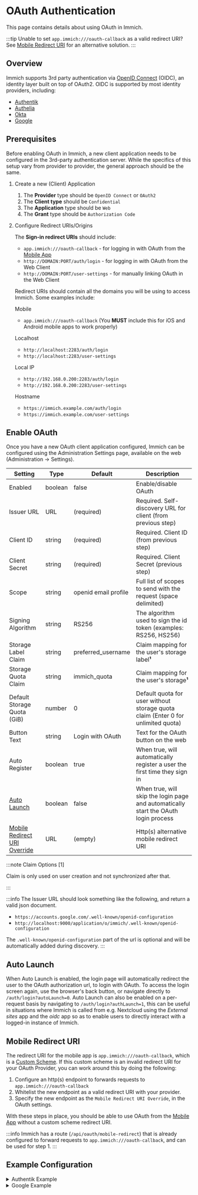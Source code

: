 # OAuth Authentication

This page contains details about using OAuth in Immich.

:::tip
Unable to set `app.immich:///oauth-callback` as a valid redirect URI? See [Mobile Redirect URI](#mobile-redirect-uri) for an alternative solution.
:::

## Overview

Immich supports 3rd party authentication via [OpenID Connect][oidc] (OIDC), an identity layer built on top of OAuth2. OIDC is supported by most identity providers, including:

- [Authentik](https://goauthentik.io/integrations/sources/oauth/#openid-connect)
- [Authelia](https://www.authelia.com/integration/openid-connect/immich/)
- [Okta](https://www.okta.com/openid-connect/)
- [Google](https://developers.google.com/identity/openid-connect/openid-connect)

## Prerequisites

Before enabling OAuth in Immich, a new client application needs to be configured in the 3rd-party authentication server. While the specifics of this setup vary from provider to provider, the general approach should be the same.

1. Create a new (Client) Application

   1. The **Provider** type should be `OpenID Connect` or `OAuth2`
   2. The **Client type** should be `Confidential`
   3. The **Application** type should be `Web`
   4. The **Grant** type should be `Authorization Code`

2. Configure Redirect URIs/Origins

   The **Sign-in redirect URIs** should include:

   - `app.immich:///oauth-callback` - for logging in with OAuth from the [Mobile App](/docs/features/mobile-app.mdx)
   - `http://DOMAIN:PORT/auth/login` - for logging in with OAuth from the Web Client
   - `http://DOMAIN:PORT/user-settings` - for manually linking OAuth in the Web Client

   Redirect URIs should contain all the domains you will be using to access Immich. Some examples include:

   Mobile

   - `app.immich:///oauth-callback` (You **MUST** include this for iOS and Android mobile apps to work properly)

   Localhost

   - `http://localhost:2283/auth/login`
   - `http://localhost:2283/user-settings`

   Local IP

   - `http://192.168.0.200:2283/auth/login`
   - `http://192.168.0.200:2283/user-settings`

   Hostname

   - `https://immich.example.com/auth/login`
   - `https://immich.example.com/user-settings`

## Enable OAuth

Once you have a new OAuth client application configured, Immich can be configured using the Administration Settings page, available on the web (Administration -> Settings).

| Setting                                              | Type    | Default              | Description                                                                         |
| ---------------------------------------------------- | ------- | -------------------- | ----------------------------------------------------------------------------------- |
| Enabled                                              | boolean | false                | Enable/disable OAuth                                                                |
| Issuer URL                                           | URL     | (required)           | Required. Self-discovery URL for client (from previous step)                        |
| Client ID                                            | string  | (required)           | Required. Client ID (from previous step)                                            |
| Client Secret                                        | string  | (required)           | Required. Client Secret (previous step)                                             |
| Scope                                                | string  | openid email profile | Full list of scopes to send with the request (space delimited)                      |
| Signing Algorithm                                    | string  | RS256                | The algorithm used to sign the id token (examples: RS256, HS256)                    |
| Storage Label Claim                                  | string  | preferred_username   | Claim mapping for the user's storage label**¹**                                     |
| Storage Quota Claim                                  | string  | immich_quota         | Claim mapping for the user's storage**¹**                                           |
| Default Storage Quota (GiB)                          | number  | 0                    | Default quota for user without storage quota claim (Enter 0 for unlimited quota)    |
| Button Text                                          | string  | Login with OAuth     | Text for the OAuth button on the web                                                |
| Auto Register                                        | boolean | true                 | When true, will automatically register a user the first time they sign in           |
| [Auto Launch](#auto-launch)                          | boolean | false                | When true, will skip the login page and automatically start the OAuth login process |
| [Mobile Redirect URI Override](#mobile-redirect-uri) | URL     | (empty)              | Http(s) alternative mobile redirect URI                                             |

:::note Claim Options [1]

Claim is only used on user creation and not synchronized after that.

:::

:::info
The Issuer URL should look something like the following, and return a valid json document.

- `https://accounts.google.com/.well-known/openid-configuration`
- `http://localhost:9000/application/o/immich/.well-known/openid-configuration`

The `.well-known/openid-configuration` part of the url is optional and will be automatically added during discovery.
:::

## Auto Launch

When Auto Launch is enabled, the login page will automatically redirect the user to the OAuth authorization url, to login with OAuth. To access the login screen again, use the browser's back button, or navigate directly to `/auth/login?autoLaunch=0`.
Auto Launch can also be enabled on a per-request basis by navigating to `/auth/login?authLaunch=1`, this can be useful in situations where Immich is called from e.g. Nextcloud using the _External sites_ app and the _oidc_ app so as to enable users to directly interact with a logged-in instance of Immich.

## Mobile Redirect URI

The redirect URI for the mobile app is `app.immich:///oauth-callback`, which is a [Custom Scheme](https://developer.apple.com/documentation/xcode/defining-a-custom-url-scheme-for-your-app). If this custom scheme is an invalid redirect URI for your OAuth Provider, you can work around this by doing the following:

1. Configure an http(s) endpoint to forwards requests to `app.immich:///oauth-callback`
2. Whitelist the new endpoint as a valid redirect URI with your provider.
3. Specify the new endpoint as the `Mobile Redirect URI Override`, in the OAuth settings.

With these steps in place, you should be able to use OAuth from the [Mobile App](/docs/features/mobile-app.mdx) without a custom scheme redirect URI.

:::info
Immich has a route (`/api/oauth/mobile-redirect`) that is already configured to forward requests to `app.immich:///oauth-callback`, and can be used for step 1.
:::

## Example Configuration

<details>
<summary>Authentik Example</summary>

### Authentik Example

Here's an example of OAuth configured for Authentik:

Configuration of Authorised redirect URIs (Authentik OAuth2/OpenID Provider)

<img src={require('./img/authentik-redirect-uris-example.webp').default} width='70%' title="Authentik authorised redirect URIs" />

Configuration of OAuth in Immich System Settings

| Setting                      | Value                                                                              |
| ---------------------------- | ---------------------------------------------------------------------------------- |
| Issuer URL                   | `https://example.immich.app/application/o/immich/.well-known/openid-configuration` |
| Client ID                    | AFCj2rM1f4rps**\*\*\*\***\***\*\*\*\***lCLEum6hH9...                               |
| Client Secret                | 0v89FXkQOWO\***\*\*\*\*\***\*\*\***\*\*\*\*\***mprbvXD549HH6s1iw...                |
| Scope                        | openid email profile                                                               |
| Signing Algorithm            | RS256                                                                              |
| Storage Label Claim          | preferred_username                                                                 |
| Storage Quota Claim          | immich_quota                                                                       |
| Default Storage Quota (GiB)  | 0 (0 for unlimited quota)                                                          |
| Button Text                  | Sign in with Authentik (optional)                                                  |
| Auto Register                | Enabled (optional)                                                                 |
| Auto Launch                  | Enabled (optional)                                                                 |
| Mobile Redirect URI Override | Disable                                                                            |
| Mobile Redirect URI          |                                                                                    |

</details>

<details>
<summary>Google Example</summary>

### Google Example

Here's an example of OAuth configured for Google:

Configuration of Authorised redirect URIs (Google Console)

<img src={require('./img/google-redirect-uris-example.webp').default} width='50%' title="Google authorised redirect URIs" />

Configuration of OAuth in Immich System Settings

| Setting                      | Value                                                                        |
| ---------------------------- | ---------------------------------------------------------------------------- |
| Issuer URL                   | `https://accounts.google.com`                                                |
| Client ID                    | 7\***\*\*\*\*\*\*\***\*\*\***\*\*\*\*\*\*\***vuls.apps.googleusercontent.com |
| Client Secret                | G\***\*\*\*\*\*\*\***\*\*\***\*\*\*\*\*\*\***OO                              |
| Scope                        | openid email profile                                                         |
| Signing Algorithm            | RS256                                                                        |
| Storage Label Claim          | preferred_username                                                           |
| Storage Quota Claim          | immich_quota                                                                 |
| Default Storage Quota (GiB)  | 0 (0 for unlimited quota)                                                    |
| Button Text                  | Sign in with Google (optional)                                               |
| Auto Register                | Enabled (optional)                                                           |
| Auto Launch                  | Enabled                                                                      |
| Mobile Redirect URI Override | Enabled (required)                                                           |
| Mobile Redirect URI          | `https://example.immich.app/api/oauth/mobile-redirect`                       |

</details>

[oidc]: https://openid.net/connect/
